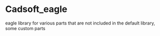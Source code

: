 # Cadsoft_eagle
eagle library for various parts that are not included in the default library, some custom parts 
